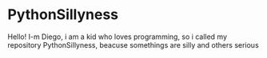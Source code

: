 # PythonSillyness
Hello! I-m Diego, i am a kid who loves programming, so i called my repository PythonSillyness, beacuse somethings are silly and others serious
